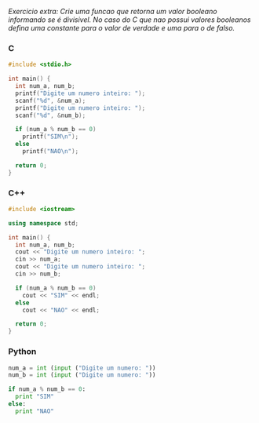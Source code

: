 _Exercicio extra: Crie uma funcao que retorna um valor booleano informando se é divisivel. No caso do C que nao possui valores booleanos defina uma constante para o valor de verdade e uma para o de falso._  

### C
```c
#include <stdio.h>

int main() {
  int num_a, num_b;
  printf("Digite um numero inteiro: ");
  scanf("%d", &num_a);
  printf("Digite um numero inteiro: ");
  scanf("%d", &num_b);

  if (num_a % num_b == 0)
    printf("SIM\n");
  else
    printf("NAO\n");

  return 0;
}
```
### C++
```c++
#include <iostream>

using namespace std;

int main() {
  int num_a, num_b;
  cout << "Digite um numero inteiro: ";
  cin >> num_a;
  cout << "Digite um numero inteiro: ";
  cin >> num_b;

  if (num_a % num_b == 0)
    cout << "SIM" << endl;
  else
    cout << "NAO" << endl;

  return 0;
}
```
### Python
```python
num_a = int (input ("Digite um numero: "))
num_b = int (input ("Digite um numero: "))

if num_a % num_b == 0:
  print "SIM"
else:
  print "NAO"
  
```
